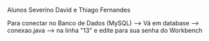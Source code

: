 Alunos Severino David e Thiago Fernandes

Para conectar no Banco de Dados (MySQL)  --> Vá em database --> conexao.java --> na linha "13" e edite para sua senha do Workbench
